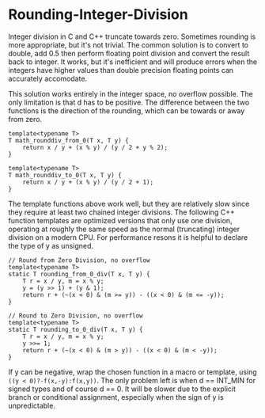 # Rounding-Integer-Division
Integer division in C and C++ truncate towards zero. Sometimes rounding is more appropriate, but it's not trivial. The common solution is to convert to double, add 0.5 then perform floating point division and convert the result back to integer. It works, but it's inefficient and will produce errors when the integers have higher values than double precision floating points can accurately accomodate.


This solution works entirely in the integer space, no overflow possible. The only limitation is that d has to be positive.  The difference between the two functions is the direction of the rounding, which can be towards or away from zero.

```
template<typename T>
T math_rounddiv_from_0(T x, T y) {
    return x / y + (x % y) / (y / 2 + y % 2);
}

template<typename T>
T math_rounddiv_to_0(T x, T y) {
    return x / y + (x % y) / (y / 2 + 1);
}
```

The template functions above work well, but they are relatively slow since they require at least two chained integer divisions.
The following C++ function templates are optimized versions that only use one division, operating at roughly the same speed as the normal (truncating) integer division on a modern CPU.
For performance resons it is helpful to declare the type of y as unsigned.

```
// Round from Zero Division, no overflow
template<typename T>
static T rounding_from_0_div(T x, T y) {
    T r = x / y, m = x % y;
    y = (y >> 1) + (y & 1);
    return r + (~(x < 0) & (m >= y)) - ((x < 0) & (m <= -y));
}

// Round to Zero Division, no overflow
template<typename T>
static T rounding_to_0_div(T x, T y) {
    T r = x / y, m = x % y;
    y >>= 1;
    return r + (~(x < 0) & (m > y)) - ((x < 0) & (m < -y));
}
```

If y can be negative, wrap the chosen function in a macro or template, using `((y < 0)?-f(x,-y):f(x,y))`. The only problem left is when d == INT_MIN for signed types and of course d == 0. It will be 
slower due to the explicit branch or conditional assignment, especially when the sign of y is unpredictable.

